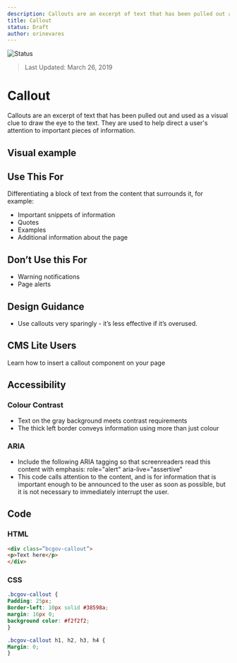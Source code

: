 ```yaml
---
description: Callouts are an excerpt of text that has been pulled out and used as a visual clue to draw the eye to the text.
title: Callout
status: Draft
author: orinevares
---
```


![Status](https://img.shields.io/badge/Recommended-Draft-orange.svg)
> Last Updated: March 26, 2019

# Callout
Callouts are an excerpt of text that has been pulled out and used as a visual clue to draw the eye to the text. They are used to help direct a user's attention to important pieces of information.

## Visual example

<component-preview path="components/callout/sample.html" height="100px" width="800px"> </component-preview>

## Use This For

Differentiating a block of text from the content that surrounds it, for example:
* Important snippets of information
* Quotes
* Examples
* Additional information about the page

## Don’t Use this For
* Warning notifications
* Page alerts

## Design Guidance
* Use callouts very sparingly - it’s less effective if it’s overused.

## CMS Lite Users
Learn how to insert a callout component on your page

## Accessibility

### Colour Contrast
* Text on the gray background meets contrast requirements
* The thick left border conveys information using more than just colour

### ARIA
* Include the following ARIA tagging so that screenreaders read this content with emphasis:
role="alert" aria-live="assertive"
* This code calls attention to the content, and is for information that is important enough to be announced to the user as soon as possible, but it is not necessary to immediately interrupt the user. 

## Code
### HTML

```html
<div class=”bcgov-callout”>
<p>Text here</p>
</div>
```

### CSS

```css
.bcgov-callout {
Padding: 25px;
Border-left: 10px solid #38598a;
margin: 16px 0;
background color: #f2f2f2;
}

.bcgov-callout h1, h2, h3, h4 {
Margin: 0;
}
```
